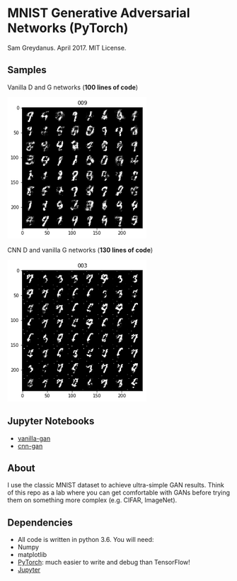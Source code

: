 MNIST Generative Adversarial Networks (PyTorch)
=======
Sam Greydanus. April 2017. MIT License.

Samples
--------
Vanilla D and G networks (**100 lines of code**)

![vanilla-gan](static/vanilla-gan.png?raw=true)

CNN D and vanilla G networks (**130 lines of code**)

![cnn-gan](static/cnn-gan.png?raw=true)

Jupyter Notebooks
--------
* [vanilla-gan](https://nbviewer.jupyter.org/github/greydanus/mnist-gan/blob/master/vanilla-gan.ipynb)
* [cnn-gan](https://nbviewer.jupyter.org/github/greydanus/mnist-gan/blob/master/cnn-gan.ipynb)

About
--------
I use the classic MNIST dataset to achieve ultra-simple GAN results. Think of this repo as a lab where you can get comfortable with GANs before trying them on something more complex (e.g. CIFAR, ImageNet).

Dependencies
--------
* All code is written in python 3.6. You will need:
 * Numpy
 * matplotlib
 * [PyTorch](http://pytorch.org/): much easier to write and debug than TensorFlow!
 * [Jupyter](https://jupyter.org/)
